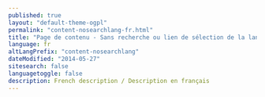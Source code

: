 ```yaml
---
published: true
layout: "default-theme-ogpl"
permalink: "content-nosearchlang-fr.html"
title: "Page de contenu - Sans recherche ou lien de sélection de la langue - Thème de la PGO"
language: fr
altLangPrefix: "content-nosearchlang"
dateModified: "2014-05-27"
sitesearch: false
languagetoggle: false
description: French description / Description en français
---
```



